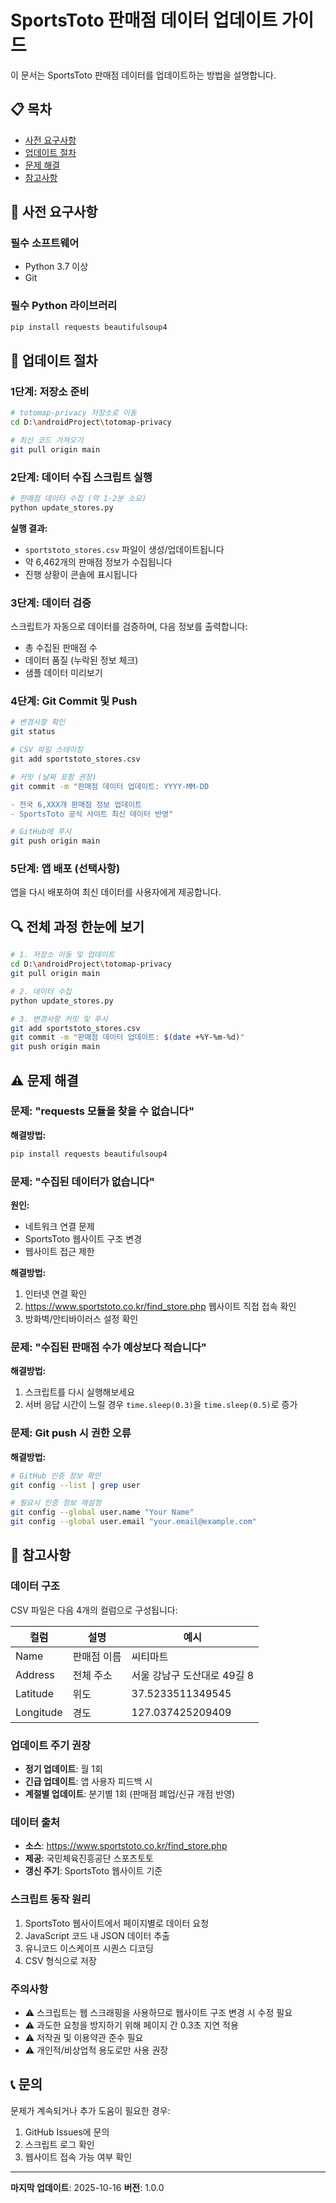 # SportsToto 판매점 데이터 업데이트 가이드

이 문서는 SportsToto 판매점 데이터를 업데이트하는 방법을 설명합니다.

## 📋 목차

- [사전 요구사항](#사전-요구사항)
- [업데이트 절차](#업데이트-절차)
- [문제 해결](#문제-해결)
- [참고사항](#참고사항)

## 🔧 사전 요구사항

### 필수 소프트웨어
- Python 3.7 이상
- Git

### 필수 Python 라이브러리
```bash
pip install requests beautifulsoup4
```

## 📖 업데이트 절차

### 1단계: 저장소 준비

```bash
# totomap-privacy 저장소로 이동
cd D:\androidProject\totomap-privacy

# 최신 코드 가져오기
git pull origin main
```

### 2단계: 데이터 수집 스크립트 실행

```bash
# 판매점 데이터 수집 (약 1-2분 소요)
python update_stores.py
```

**실행 결과:**
- `sportstoto_stores.csv` 파일이 생성/업데이트됩니다
- 약 6,462개의 판매점 정보가 수집됩니다
- 진행 상황이 콘솔에 표시됩니다

### 3단계: 데이터 검증

스크립트가 자동으로 데이터를 검증하며, 다음 정보를 출력합니다:
- 총 수집된 판매점 수
- 데이터 품질 (누락된 정보 체크)
- 샘플 데이터 미리보기

### 4단계: Git Commit 및 Push

```bash
# 변경사항 확인
git status

# CSV 파일 스테이징
git add sportstoto_stores.csv

# 커밋 (날짜 포함 권장)
git commit -m "판매점 데이터 업데이트: YYYY-MM-DD

- 전국 6,XXX개 판매점 정보 업데이트
- SportsToto 공식 사이트 최신 데이터 반영"

# GitHub에 푸시
git push origin main
```

### 5단계: 앱 배포 (선택사항)

앱을 다시 배포하여 최신 데이터를 사용자에게 제공합니다.

## 🔍 전체 과정 한눈에 보기

```bash
# 1. 저장소 이동 및 업데이트
cd D:\androidProject\totomap-privacy
git pull origin main

# 2. 데이터 수집
python update_stores.py

# 3. 변경사항 커밋 및 푸시
git add sportstoto_stores.csv
git commit -m "판매점 데이터 업데이트: $(date +%Y-%m-%d)"
git push origin main
```

## ⚠️ 문제 해결

### 문제: "requests 모듈을 찾을 수 없습니다"

**해결방법:**
```bash
pip install requests beautifulsoup4
```

### 문제: "수집된 데이터가 없습니다"

**원인:**
- 네트워크 연결 문제
- SportsToto 웹사이트 구조 변경
- 웹사이트 접근 제한

**해결방법:**
1. 인터넷 연결 확인
2. https://www.sportstoto.co.kr/find_store.php 웹사이트 직접 접속 확인
3. 방화벽/안티바이러스 설정 확인

### 문제: "수집된 판매점 수가 예상보다 적습니다"

**해결방법:**
1. 스크립트를 다시 실행해보세요
2. 서버 응답 시간이 느릴 경우 `time.sleep(0.3)`을 `time.sleep(0.5)`로 증가

### 문제: Git push 시 권한 오류

**해결방법:**
```bash
# GitHub 인증 정보 확인
git config --list | grep user

# 필요시 인증 정보 재설정
git config --global user.name "Your Name"
git config --global user.email "your.email@example.com"
```

## 📝 참고사항

### 데이터 구조

CSV 파일은 다음 4개의 컬럼으로 구성됩니다:

| 컬럼 | 설명 | 예시 |
|------|------|------|
| Name | 판매점 이름 | 씨티마트 |
| Address | 전체 주소 | 서울 강남구 도산대로 49길 8 |
| Latitude | 위도 | 37.5233511349545 |
| Longitude | 경도 | 127.037425209409 |

### 업데이트 주기 권장

- **정기 업데이트**: 월 1회
- **긴급 업데이트**: 앱 사용자 피드백 시
- **계절별 업데이트**: 분기별 1회 (판매점 폐업/신규 개점 반영)

### 데이터 출처

- **소스**: https://www.sportstoto.co.kr/find_store.php
- **제공**: 국민체육진흥공단 스포츠토토
- **갱신 주기**: SportsToto 웹사이트 기준

### 스크립트 동작 원리

1. SportsToto 웹사이트에서 페이지별로 데이터 요청
2. JavaScript 코드 내 JSON 데이터 추출
3. 유니코드 이스케이프 시퀀스 디코딩
4. CSV 형식으로 저장

### 주의사항

- ⚠️ 스크립트는 웹 스크래핑을 사용하므로 웹사이트 구조 변경 시 수정 필요
- ⚠️ 과도한 요청을 방지하기 위해 페이지 간 0.3초 지연 적용
- ⚠️ 저작권 및 이용약관 준수 필요
- ⚠️ 개인적/비상업적 용도로만 사용 권장

## 📞 문의

문제가 계속되거나 추가 도움이 필요한 경우:
1. GitHub Issues에 문의
2. 스크립트 로그 확인
3. 웹사이트 접속 가능 여부 확인

---

**마지막 업데이트**: 2025-10-16
**버전**: 1.0.0
